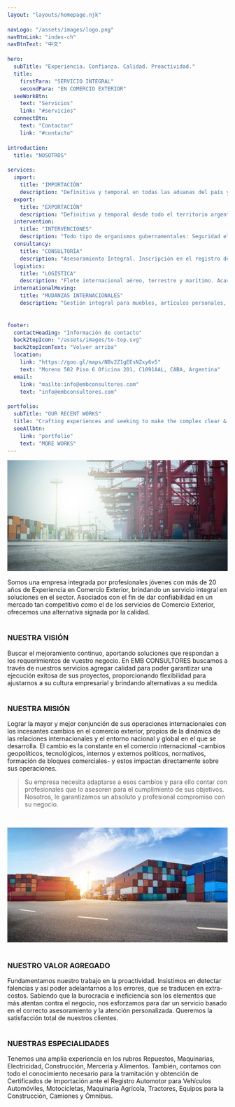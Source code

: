 ```yaml
---
layout: "layouts/homepage.njk"

navLogo: "/assets/images/logo.png"
navBtnLink: "index-ch"
navBtnText: "中文"

hero:
  subTitle: "Experiencia. Confianza. Calidad. Proactividad."
  title:
    firstPara: "SERVICIO INTEGRAL"
    secondPara: "EN COMERCIO EXTERIOR"
  seeWorkBtn:
    text: "Servicios"
    link: "#servicios"
  connectBtn: 
    text: "Contactar"
    link: "#contacto"

introduction:
  title: "NOSOTROS"

services: 
  import:
    title: "IMPORTACIÓN"
    description: "Definitiva y temporal en todas las aduanas del país y zonas francas. Destinaciones particulares. Ferias. Bienes de Capital, nuevos y usados."
  export:
    title: "EXPORTACIÓN"
    description: "Definitiva y temporal desde todo el territorio argentino. Gestión y seguimientos de Reintegros. Certificados de origen y demás tramitaciones."
  intervention: 
    title: "INTERVENCIONES"
    description: "Todo tipo de organismos gubernamentales: Seguridad eléctrica, INAL, SENASA, ANMAT, Registro Automotor, Cultura, Flora y Fauna, INTI, etc."
  consultancy:
    title: "CONSULTORÍA"
    description: "Asesoramiento Integral. Inscripción en el registro de importadores/exportadores, regímenes especiales y grandes proyectos de inversión. Regimen automotriz."
  logistics:
    title: "LOGÍSTICA"
    description: "Flete internacional aéreo, terrestre y marítimo. Acarreo interno. Desconsolidación, traslados y guarda en depósitos privados. Custodias."
  internationalMoving:
    title: "MUDANZAS INTERNACIONALES"
    description: "Gestión integral para muebles, artículos personales, bienes y vehículos particulares. Inscripción y gestión en Registro Automotor."


footer:
  contactHeading: "Información de contacto"
  back2topIcon: "/assets/images/to-top.svg"
  back2topIconText: "Volver arriba"
  location:
    link: "https://goo.gl/maps/NBv2Z1gEEsNZxy6v5"
    text: "Moreno 502 Piso 6 Oficina 201, C1091AAL, CABA, Argentina"
  email:
    link: "mailto:info@embconsultores.com"
    text: "info@embconsultores.com"

portfolio:
  subTitle: "OUR RECENT WORKS"
  title: "Crafting experiences and seeking to make the complex clear & beautiful."
  seeAllbtn:
    link: "portfolio"
    text: "MORE WORKS"
---
```


![](/assets/images/blog/xcamion.jpeg)

Somos una empresa integrada por profesionales jóvenes con más de 20 años de Experiencia en Comercio Exterior, brindando un servicio integral en soluciones en el sector. Asociados con el fin de dar confiabilidad en un mercado tan competitivo como el de los servicios de Comercio Exterior, ofrecemos una alternativa signada por la calidad.  
<br/>

### NUESTRA VISIÓN

Buscar el mejoramiento continuo, aportando soluciones que respondan a los requerimientos de vuestro negocio. En EMB CONSULTORES buscamos a través de nuestros servicios agregar calidad para poder garantizar una ejecución exitosa de sus proyectos, proporcionando flexibilidad para ajustarnos a su cultura empresarial y brindando alternativas a su medida.  
<br/>

### NUESTRA MISIÓN

Lograr la mayor y mejor conjunción de sus operaciones internacionales con los incesantes cambios en el comercio exterior, propios de la dinámica de las relaciones internacionales y el entorno nacional y global en el que se desarrolla. El cambio es la constante en el comercio internacional -cambios geopolíticos, tecnológicos, internos y externos políticos, normativos, formación de bloques comerciales- y estos impactan directamente sobre sus operaciones.

> Su empresa necesita adaptarse a esos cambios y para ello contar con profesionales que lo asesoren para el cumplimiento de sus objetivos. Nosotros, le garantizamos un absoluto y profesional compromiso con su negocio.  
<br/>

![](/assets/images/blog/xcajas.jpeg)  
<br/>

### NUESTRO VALOR AGREGADO

Fundamentamos nuestro trabajo en la proactividad. Insistimos en detectar falencias y así poder adelantarnos a los errores, que se traducen en extra-costos. Sabiendo que la burocracia e ineficiencia son los elementos que más atentan contra el negocio, nos esforzamos para dar un servicio basado en el correcto asesoramiento y la atención personalizada. Queremos la satisfacción total de nuestros clientes.  
<br/>

### NUESTRAS ESPECIALIDADES

Tenemos una amplia experiencia en los rubros Repuestos, Maquinarias, Electricidad, Construcción, Mercería y Alimentos. También, contamos con todo el conocimiento necesario para la tramitación y obtención de Certificados de Importación ante el Registro Automotor para Vehículos Automóviles, Motocicletas, Maquinaria Agrícola, Tractores, Equipos para la Construcción, Camiones y Ómnibus.

